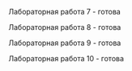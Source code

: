 Лабораторная работа 7 - готова

Лабораторная работа 8 - готова

Лабораторная работа 9 - готова

Лабораторная работа 10 - готова

